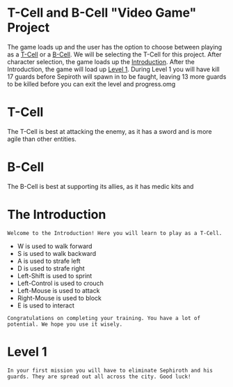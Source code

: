 # T-Cell and B-Cell "Video Game" Project

The game loads up and the user has the option to choose between playing as a [T-Cell](https://github.com/colin0o/biology#t-cell) or a [B-Cell](https://github.com/colin0o/biology#b-cell). We will be selecting the T-Cell for this project. After character selection, the game loads up the [Introduction](https://github.com/colin0o/biology#the-introduction). After the Introduction, the game will load up [Level 1](https://github.com/colin0o/biology#level-1). During Level 1 you will have kill 17 guards before Sepiroth will spawn in to be faught, leaving 13 more guards to be killed before you can exit the level and progress.omg

# T-Cell

The T-Cell is best at attacking the enemy, as it has a sword and is more agile than other entities.

# B-Cell

The B-Cell is best at supporting its allies, as it has medic kits and

# The Introduction

```
Welcome to the Introduction! Here you will learn to play as a T-Cell.
```

* W is used to walk forward
* S is used to walk backward
* A is used to strafe left
* D is used to strafe right
* Left-Shift is used to sprint
* Left-Control is used to crouch
* Left-Mouse is used to attack
* Right-Mouse is used to block
* E is used to interact

```
Congratulations on completing your training. You have a lot of potential. We hope you use it wisely.
```

# Level 1

```
In your first mission you will have to eliminate Sephiroth and his guards. They are spread out all across the city. Good luck!
```
